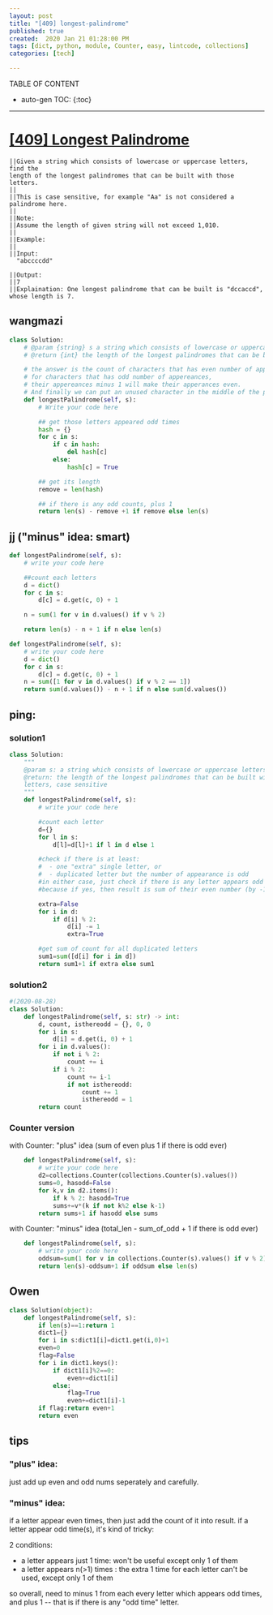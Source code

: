 ```yaml
---
layout: post
title: "[409] longest-palindrome"
published: true
created:  2020 Jan 21 01:28:00 PM
tags: [dict, python, module, Counter, easy, lintcode, collections]
categories: [tech]

---
```


TABLE OF CONTENT

* auto-gen TOC:
{:toc}

- - -

# [[409] Longest Palindrome](https://leetcode.com/problems/longest-palindrome/)

    ||Given a string which consists of lowercase or uppercase letters, find the
    length of the longest palindromes that can be built with those letters.
    ||
    ||This is case sensitive, for example "Aa" is not considered a palindrome here.
    ||
    ||Note:
    ||Assume the length of given string will not exceed 1,010.
    ||
    ||Example:
    ||
    ||Input:
      "abccccdd"

    ||Output:
    ||7
    ||Explaination: One longest palindrome that can be built is "dccaccd", whose length is 7.


## wangmazi

```python
class Solution:
    # @param {string} s a string which consists of lowercase or uppercase letters
    # @return {int} the length of the longest palindromes that can be built

    # the answer is the count of characters that has even number of appereances.
    # for characters that has odd number of appereances,
    # their appereances minus 1 will make their apperances even.
    # And finally we can put an unused character in the middle of the palindrome
    def longestPalindrome(self, s):
        # Write your code here

        ## get those letters appeared odd times
        hash = {}
        for c in s:
            if c in hash:
                del hash[c]
            else:
                hash[c] = True

        ## get its length
        remove = len(hash)

        ## if there is any odd counts, plus 1
        return len(s) - remove +1 if remove else len(s)
```

## jj ("minus" idea: smart)


```python
def longestPalindrome(self, s):
    # write your code here

    ##count each letters
    d = dict()
    for c in s:
        d[c] = d.get(c, 0) + 1

    n = sum(1 for v in d.values() if v % 2)

    return len(s) - n + 1 if n else len(s)
```

```python
def longestPalindrome(self, s):
    # write your code here
    d = dict()
    for c in s:
        d[c] = d.get(c, 0) + 1
    n = sum([1 for v in d.values() if v % 2 == 1])
    return sum(d.values()) - n + 1 if n else sum(d.values())
```

## ping: 

### solution1

```python
class Solution:
    """
    @param s: a string which consists of lowercase or uppercase letters
    @return: the length of the longest palindromes that can be built with these
    letters, case sensitive
    """
    def longestPalindrome(self, s):
        # write your code here

        #count each letter
        d={}
        for l in s:
            d[l]=d[l]+1 if l in d else 1

        #check if there is at least:
        #  - one "extra" single letter, or
        #  - duplicated letter but the number of appearance is odd
        #in either case, just check if there is any letter appears odd times
        #because if yes, then result is sum of their even number (by -1)  plus 1

        extra=False
        for i in d:
            if d[i] % 2:
                d[i] -= 1
                extra=True

        #get sum of count for all duplicated letters
        sum1=sum([d[i] for i in d])
        return sum1+1 if extra else sum1
```

### solution2

```python
#(2020-08-28) 
class Solution:
    def longestPalindrome(self, s: str) -> int:
        d, count, isthereodd = {}, 0, 0
        for i in s:
            d[i] = d.get(i, 0) + 1
        for i in d.values():
            if not i % 2:
                count += i
            if i % 2:
                count += i-1
                if not isthereodd:
                    count += 1
                    isthereodd = 1
        return count
```


### Counter version

with Counter: "plus" idea (sum of even plus 1 if there is odd ever)

```python
    def longestPalindrome(self, s):
        # write your code here
        d2=collections.Counter(collections.Counter(s).values())
        sums=0, hasodd=False
        for k,v in d2.items():
            if k % 2: hasodd=True
            sums+=v*(k if not k%2 else k-1)
        return sums+1 if hasodd else sums
```

with Counter: "minus" idea (total_len - sum_of_odd + 1 if there is odd ever)

```python
    def longestPalindrome(self, s):
        # write your code here
        oddsum=sum(1 for v in collections.Counter(s).values() if v % 2)
        return len(s)-oddsum+1 if oddsum else len(s)
```

## Owen

```python
class Solution(object):
    def longestPalindrome(self, s):
        if len(s)==1:return 1
        dict1={}
        for i in s:dict1[i]=dict1.get(i,0)+1
        even=0
        flag=False
        for i in dict1.keys():
            if dict1[i]%2==0:
                even+=dict1[i]
            else:
                flag=True
                even+=dict1[i]-1
        if flag:return even+1
        return even
```

## tips

### "plus" idea:

just add up even and odd nums seperately and carefully.

### "minus" idea:

if a letter appear even times, then just add the count of it into result.
if a letter appear odd time(s), it's kind of tricky:

2 conditions:

- a letter appears just 1 time: won't be useful except only 1 of them
- a letter appears n(>1) times : the extra 1 time for each letter can't be
  used, except only 1 of them

so overall, need to minus 1 from each every letter which appears odd times, and
plus 1 -- that is if there is any "odd time" letter.

